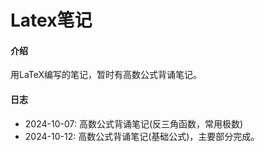 # Latex笔记

#### 介绍

用LaTeX编写的笔记，暂时有高数公式背诵笔记。

#### 日志

- 2024-10-07: 高数公式背诵笔记(反三角函数，常用极数)
- 2024-10-12: 高数公式背诵笔记(基础公式)，主要部分完成。